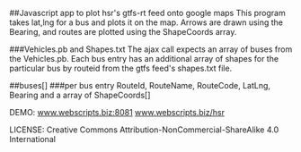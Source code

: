 ##Javascript app to plot hsr's gtfs-rt feed onto google maps
This program takes lat,lng for a bus and plots it on the map.
Arrows are drawn using the Bearing, and routes are plotted using the ShapeCoords array.

###Vehicles.pb and Shapes.txt
The ajax call expects an array of buses from the Vehicles.pb. Each bus entry has an additional array of shapes for the particular bus by routeid from the gtfs feed's shapes.txt file.

##buses[]
###per bus entry
RouteId, RouteName, RouteCode, LatLng, Bearing and a array of ShapeCoords[]

DEMO: www.webscripts.biz:8081 www.webscripts.biz/hsr

LICENSE: Creative Commons Attribution-NonCommercial-ShareAlike 4.0 International


